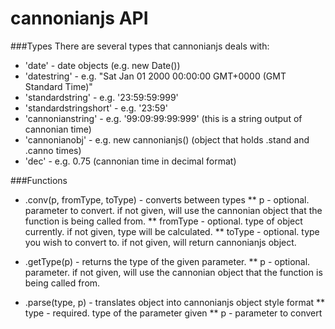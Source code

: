 cannonianjs API
===========

###Types
There are several types that cannonianjs deals with:
* 'date' - date objects (e.g. new Date())
* 'datestring' - e.g. "Sat Jan 01 2000 00:00:00 GMT+0000 (GMT Standard Time)"
* 'standardstring' - e.g. '23:59:59:999'
* 'standardstringshort' - e.g. '23:59'
* 'cannonianstring' - e.g. '99:09:99:99:999' (this is a string output of cannonian time)
* 'cannonianobj' - e.g. new cannonianjs() (object that holds .stand and .canno times)
* 'dec' - e.g. 0.75 (cannonian time in decimal format)

###Functions
* .conv(p, fromType, toType) - converts between types
** p - optional. parameter to convert. if not given, will use the cannonian object that the function is being called from.
** fromType - optional. type of object currently. if not given, type will be calculated.
** toType - optional. type you wish to convert to. if not given, will return cannonianjs object.

* .getType(p) - returns the type of the given parameter.
** p - optional. parameter. if not given, will use the cannonian object that the function is being called from.

* .parse(type, p) - translates object into cannonianjs object style format
** type - required. type of the parameter given
** p - parameter to convert